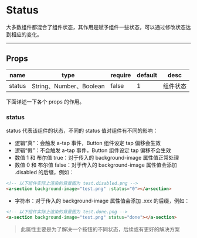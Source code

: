 # Status

大多数组件都混合了组件状态，其作用是赋予组件一些状态，可以通过修改状态达到相应的变化。

---

## Props

| name   | type                    | require | default | desc     |
| ------ | ----------------------- | ------- | ------- | -------- |
| status | String、Number、Boolean | false   | 1       | 组件状态 |

下面详述一下各个 props 的作用。

### status

status 代表该组件的状态，不同的 status 值对组件有不同的影响：

- 逻辑“真”：会触发 a-tap 事件，Button 组件设定 tap 偏移会生效
- 逻辑“假”：不会触发 a-tap 事件，Button 组件设定 tap 偏移不会生效
- 数值 1 和 布尔值 true：对于传入的 background-image 属性值正常处理
- 数值 0 和 布尔值 false：对于传入的 background-image 属性值会添加 .disabled 的后缀，例如：

```html
<!-- 以下组件实际上渲染的背景图为 test.disabled.png -->
<a-section background-image="test.png" :status="0"></a-section>
```

- 字符串：对于传入的 background-image 属性值会添加 .xxx 的后缀，例如：

```html
<!-- 以下组件实际上渲染的背景图为 test.done.png -->
<a-section background-image="test.png" status="done"></a-section>
```

> 此属性主要是为了解决一个按钮的不同状态，后续或有更好的解决方案
